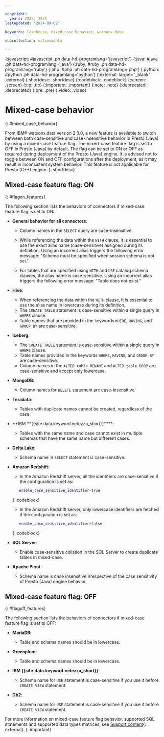 ```yaml
---

copyright:
  years: 2022, 2024
lastupdated: "2024-08-02"

keywords: lakehouse, mixed-case behavior, watsonx.data

subcollection: watsonxdata

---
```


{:javascript: #javascript .ph data-hd-programlang='javascript'}
{:java: #java .ph data-hd-programlang='java'}
{:ruby: #ruby .ph data-hd-programlang='ruby'}
{:php: #php .ph data-hd-programlang='php'}
{:python: #python .ph data-hd-programlang='python'}
{:external: target="_blank" .external}
{:shortdesc: .shortdesc}
{:codeblock: .codeblock}
{:screen: .screen}
{:tip: .tip}
{:important: .important}
{:note: .note}
{:deprecated: .deprecated}
{:pre: .pre}
{:video: .video}

# Mixed-case behavior
{: #mixed_case_behavior}

From IBM® watsonx.data version 2.0.0, a new feature is available to switch between both case-sensitive and case-insensitive behavior in Presto (Java) by using a mixed-case feature flag. The mixed-case feature flag is set to OFF in Presto (Java) by default. The flag can be set to ON or OFF as required during deployment of the Presto (Java) engine. It is advised not to toggle between ON and OFF configurations after the deployment, as it may result in inconsistent system behavior. This feature is not applicable for Presto (C++) engine.
{: shortdesc}

## Mixed-case feature flag: ON
{: #flagon_features}

The following section lists the behaviors of connectors if mixed-case feature flag is set to ON:

   * **General behavior for all connectors**:

     * Column names in the `SELECT` query are case-insensitive.

     * While referencing the data within the `WITH` clause, it is essential to use the exact alias name (case-sensitive) assigned during its definition. Using an incorrect alias triggers the following error message: "Schema must be specified when session schema is not set."


     * For tables that are specified using `WITH` and `USE` catalog.schema clauses, the alias name is case-sensitive. Using an incorrect alias triggers the following error message: "Table does not exist."

   * **Hive**:

     * When referencing the data within the `WITH` clause, it is essential to use the alias name in lowercase during its definition.
     * The `CREATE TABLE` statement is case-sensitive within a single query in `WHERE` clause.
     * Table names that are provided in the keywords `WHERE`, `HAVING`, and `GROUP BY` are case-sensitive.

   * **Iceberg**:

     * The `CREATE TABLE` statement is case-sensitive within a single query in `WHERE` clause.
     * Table names provided in the keywords `WHERE`, `HAVING`, and `GROUP BY` are case-sensitive.
     * Column names in the `ALTER table RENAME` and `ALTER table DROP` are case-sensitive and accept only lowercase.

   * **MongoDB**:

     * Column names for `DELETE` statement are case-insensitive.

   * **Teradata**:

     * Tables with duplicate names cannot be created, regardless of the case.

   * **IBM **{{site.data.keyword.netezza_short}}****:

     * Tables with the same name and case cannot exist in multiple schemas that have the same name but different cases.

   * **Delta Lake**:

     * Schema name in `SELECT` statement is case-sensitive.

   * **Amazon Redshift**:

      * In the Amazon Redshift server, all the identifiers are case-sensitive if the configuration is set as:

      ```bash
         enable_case_sensitive_identifier=true
      ```
      {: codeblock}


      * In the Amazon Redshift server, only lowercase identifiers are fetched if the configuration is set as:

      ```bash
         enable_case_sensitive_identifier=false
      ```
      {: codeblock}

   * **SQL Server**:

     * Enable case-sensitive collation in the SQL Server to create duplicate tables in mixed-case.

   * **Apache Pinot**:

     * Schema name is case insensitive irrespective of the case sensitivity of Presto (Java) engine behavior.

## Mixed-case feature flag: OFF
{: #flagoff_features}

The following section lists the behaviors of connectors if mixed-case feature flag is set to OFF:

   * **MariaDB**:

     * Table and schema names should be in lowercase.

   * **Greenplum**:

     * Table and schema names should be in lowercase.

   * **IBM {{site.data.keyword.netezza_short}}**:

     * Schema name for `USE` statement is case-sensitive if you use it before `CREATE VIEW` statement.

   * **Db2**:

     * Schema name for `USE` statement is case-sensitive if you use it before `CREATE VIEW` statement.

For more information on mixed-case feature flag behavior, supported SQL statements and supported data types matrices, see [Support content](https://www.ibm.com/support/pages/node/7157339){: external}.
{: important}
